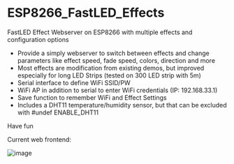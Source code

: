 # ESP8266_FastLED_Effects
FastLED Effect Webserver on ESP8266 with multiple effects and configuration options

- Provide a simply webserver to switch between effects and change parameters like effect speed, fade speed, colors, direction and more
- Most effects are modification from existing demos, but improved especially for long LED Strips (tested on 300 LED strip with 5m)
- Serial interface to define WiFi SSID/PW
- WiFi AP in addition to serial to enter WiFi credentials (IP: 192.168.33.1)
- Save function to remember WiFi and Effect Settings
- Includes a DHT11 temperature/humidity sensor, but that can be excluded with #undef ENABLE_DHT11

Have fun

Current web frontend:

![image](https://github.com/bublath/ESP8266_FastLED_Effects/assets/74186638/fa47a364-715c-48be-a678-ba3bef8a3cf5)
